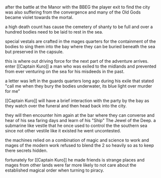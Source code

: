 after the battle at the Manor with the BBEG the player exit to find the city was also suffering from the convergence and many of the Old Gods became violet towards the mortal.

a high death count has cause the cemetery of shanty to be full and over a hundred bodies need to be laid to rest in the sea.

special vestals are crafted in the mages quarters for the containment of the bodies to sing them into the bay where they can be buried beneath the sea but preserved in the capsule.

this is where out driving force for the next part of the adventure arrives.
enter [[Captain Kuro]] a man who was exiled to the midlands and prevented from ever venturing on the sea for his misdeeds in the past.

a letter was left in the guards quarters long ago during his exile that stated "call me when they bury the bodies underwater, its blue light over murder for me"

[[Captain Kuro]] will have a brief interaction with the party by the bay as they watch over the funeral and then head back into the city.

they will then encounter him again at the bar where they can converse and hear of his sea faring days and learn of his "Ship" The Jewel of the Deep. a submarine like vestle that he once used to control the the southern sea since not other vestile like it existed he went uncontested.

the machines relied on a combination of magic and science to work and mages of the modern work refused to blend the 2 so heavily so as to keep there secrets hidden.

fortunately for [[Captain Kuro]] he made friends is strange places and mages from other lands were far more likely to not care about the established magical order when turning to piracy.